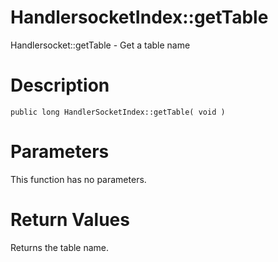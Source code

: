 # HandlersocketIndex::getTable #

Handlersocket::getTable - Get a table name

# Description #

```
public long HandlerSocketIndex::getTable( void )
```

# Parameters #

This function has no parameters.

# Return Values #

Returns the table name.